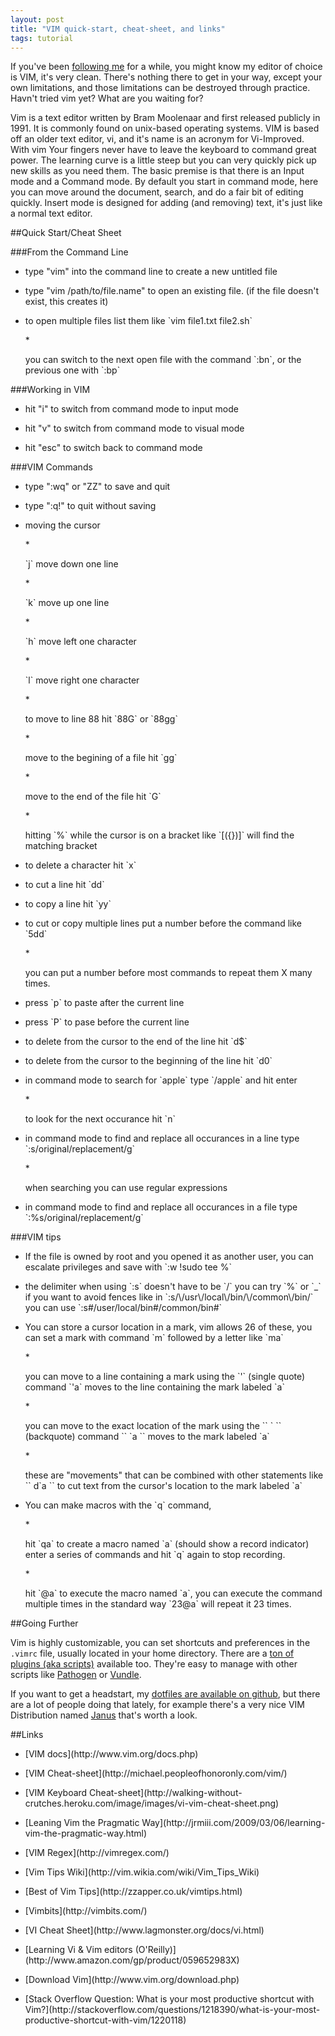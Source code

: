 ```yaml
---
layout: post
title: "VIM quick-start, cheat-sheet, and links"
tags: tutorial
---
```


If you've been [following me](http://twitter.com/jkirchartz) for a while, you might know my editor of choice is VIM,
it's very clean. There's nothing there to get in your way, except your own limitations, and those limitations can be
destroyed through practice. Havn't tried vim yet? What are you waiting for?

Vim is a text editor written by Bram Moolenaar and first released publicly in 1991. 
It is commonly found on unix-based operating systems. 
VIM is based off an older text editor, vi, and it's name is an acronym for Vi-Improved.
With vim Your fingers never have to leave the keyboard to command great power. The learning curve is a little steep but you can very quickly pick up new skills as you need them. The basic premise is that there is an Input mode
and a Command mode. By default you start in command mode, here you can move around the document, search, and do a fair bit of editing quickly. Insert mode is designed for adding (and removing) text, it's just like a normal text
editor.

##Quick Start/Cheat Sheet

###From the Command Line

* <p>type "vim" into the command line to create a new untitled file</p>
* <p>type "vim /path/to/file.name" to open an existing file. (if the file doesn't exist, this creates it)</p>
* <p>to open multiple files list them like `vim file1.txt file2.sh`</p>
    * <p>you can switch to the next open file with the command `:bn`, or the previous one with `:bp`</p>

###Working in VIM

* <p>hit "i" to switch from command mode to input mode
* <p>hit "v" to switch from command mode to visual mode
* <p>hit "esc" to switch back to command mode

###VIM Commands

* <p>type ":wq" or "ZZ" to save and quit
* <p>type ":q!" to quit without saving
* <p>moving the cursor</p>
    * <p>`j` move down one line</p>
    * <p>`k` move up one line</p>
    * <p>`h` move left one character</p>
    * <p>`l` move right one character</p>
    * <p>to move to line 88 hit `88G` or `88gg`</p>
    * <p>move to the begining of a file hit `gg`</p>
    * <p>move to the end of the file hit `G`</p>
    * <p>hitting `%` while the cursor is on a bracket like `[({})]` will find the matching bracket</p>
* <p>to delete a character hit `x`</p>
* <p>to cut a line hit `dd`</p>
* <p>to copy a line hit `yy`</p>
* <p>to cut or copy multiple lines put a number before the command like `5dd`</p>
    * <p>you can put a number before most commands to repeat them X many times.</p>
* <p>press `p` to paste after the current line</p>
* <p>press `P` to pase before the current line</p>
* <p>to delete from the cursor to the end of the line hit `d$`</p>
* <p>to delete from the cursor to the beginning of the line hit `d0`</p>
* <p>in command mode to search for `apple` type `/apple` and hit enter</p>
    * <p>to look for the next occurance hit `n`</p>
* <p>in command mode to find and replace all occurances in a line type `:s/original/replacement/g`</p>
    * <p>when searching you can use regular expressions</p>
* <p>in command mode to find and replace all occurances in a file type `:%s/original/replacement/g`</p>


###VIM tips

* <p>If the file is owned by root and you opened it as another user, you can escalate privileges and save with `:w !sudo tee %`</p>
* <p>the delimiter when using `:s` doesn't have to be `/` you can try `%` or `_` if you want to avoid fences like in `:s/\/usr\/local\/bin/\/common\/bin/` you can use `:s#/user/local/bin#/common/bin#`</p>
* <p>You can store a cursor location in a mark, vim allows 26 of these, you can set a mark with command `m` followed by a letter like `ma`</p>
    * <p>you can move to a line containing a mark using the `'` (single quote) command `'a` moves to the line containing the mark labeled `a`</p>
    * <p>you can move to the exact location of the mark using the `` ` `` (backquote) command `` `a `` moves to the mark labeled `a`</p>
    * <p>these are "movements" that can be combined with other statements like `` d`a `` to cut text from the cursor's location to the mark labeled `a`</p>
* <p>You can make macros with the `q` command, </p>
    * <p>hit `qa` to create a macro named `a` (should show a record indicator) enter a series of commands and  hit `q` again to stop recording.</p>
    * <p>hit `@a` to execute the macro named `a`, you can execute the command multiple times in the standard way `23@a` will repeat it 23 times.</p>

##Going Further

Vim is highly customizable, you can set shortcuts and preferences in the `.vimrc` file, usually located in your home directory.
There are a [ton of plugins (aka scripts)](http://www.vim.org/scripts/) available too. They're easy to manage with other scripts
like [Pathogen](https://github.com/tpope/vim-pathogen) or [Vundle](https://github.com/gmarik/vundle). 

If you want to get a headstart, my [dotfiles are available on github](https://github.com/jkirchartz/dotfiles), but there are a lot of people 
doing that lately, for example there's a very nice VIM Distribution named [Janus](https://github.com/carlhuda/janus) that's worth a look.

##Links

* <p>[VIM docs](http://www.vim.org/docs.php) 
* <p>[VIM Cheat-sheet](http://michael.peopleofhonoronly.com/vim/)
* <p>[VIM Keyboard Cheat-sheet](http://walking-without-crutches.heroku.com/image/images/vi-vim-cheat-sheet.png)</p>
* <p>[Leaning Vim the Pragmatic Way](http://jrmiii.com/2009/03/06/learning-vim-the-pragmatic-way.html)</p>
* <p>[VIM Regex](http://vimregex.com/)</p>
* <p>[Vim Tips Wiki](http://vim.wikia.com/wiki/Vim_Tips_Wiki)</p>
* <p>[Best of Vim Tips](http://zzapper.co.uk/vimtips.html)</p>
* <p>[Vimbits](http://vimbits.com/)</p>
* <p>[VI Cheat Sheet](http://www.lagmonster.org/docs/vi.html)</p>
* <p>[Learning Vi & Vim editors (O'Reilly)](http://www.amazon.com/gp/product/059652983X)</p>
* <p>[Download Vim](http://www.vim.org/download.php)</p>
* <p>[Stack Overflow Question: What is your most productive shortcut with Vim?](http://stackoverflow.com/questions/1218390/what-is-your-most-productive-shortcut-with-vim/1220118)</p>

